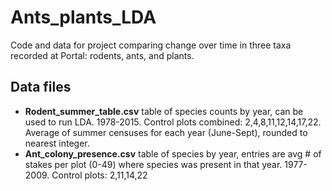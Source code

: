 # Ants_plants_LDA
Code and data for project comparing change over time in three taxa recorded at Portal: rodents, ants, and plants.

## Data files
  * __Rodent_summer_table.csv__ table of species counts by year, can be used to run LDA. 1978-2015. Control plots combined: 2,4,8,11,12,14,17,22. Average of summer censuses for each year (June-Sept), rounded to nearest integer.
  * __Ant_colony_presence.csv__ table of species by year, entries are avg # of stakes per plot (0-49) where species was present in that year. 1977-2009. Control plots: 2,11,14,22
